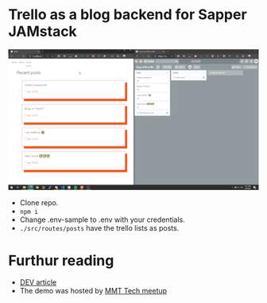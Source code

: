 # Trello as a blog backend for Sapper JAMstack

<p align="center">

[![Trello + Sapper](demo-image.png)](https://www.youtube.com/watch?v=oMOtZUsgR5c "Trello + Sapper")

</p>

* Clone repo.
* `npm i`
* Change .env-sample to .env with your credentials.
* `./src/routes/posts` have the trello lists as posts. 

# Furthur reading
* [DEV article](https://dev.to/shriji/sapper-jamstack-trello-as-a-blog-backend-part-1-424n) 
* The demo was hosted by [MMT Tech meetup](https://twitter.com/ileshmistry/status/1309205712942366720)